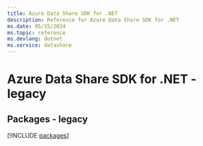 ```yaml
---
title: Azure Data Share SDK for .NET
description: Reference for Azure Data Share SDK for .NET
ms.date: 05/15/2024
ms.topic: reference
ms.devlang: dotnet
ms.service: datashare
---
```

# Azure Data Share SDK for .NET - legacy
## Packages - legacy
[!INCLUDE [packages](data-share-index.md)]